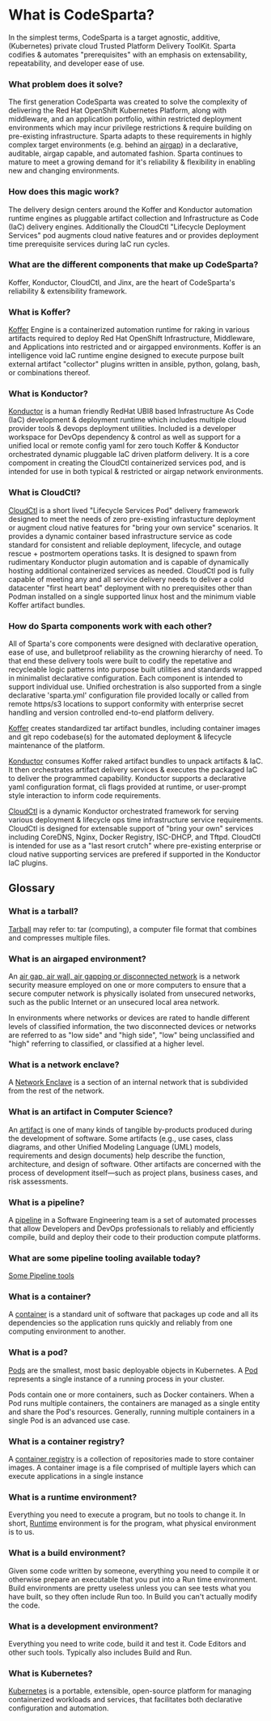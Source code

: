# What is CodeSparta?

In the simplest terms, CodeSparta is a target agnostic, additive, (Kubernetes) private cloud Trusted Platform Delivery ToolKit. Sparta codifies & automates "prerequisites" with an emphasis on extensability, repeatability, and developer ease of use.

### What problem does it solve?

The first generation CodeSparta was created to solve the complexity of delivering the Red Hat OpenShift Kubernetes Platform, along with middleware, and an application portfolio, within restricted deployment environments which may incur privilege restrictions & require building on pre-existing infrastructure. Sparta adapts to these requirements in highly complex target environments (e.g. behind an [airgap](https://en.wikipedia.org/wiki/Air_gap_(networking)#:~:text=An%20air%20gap%2C%20air%20wall,an%20unsecured%20local%20area%20network.)) in a declarative, auditable, airgap capable, and automated fashion. Sparta continues to mature to meet a growing demand for it's reliability & flexibility in enabling new and changing environments.

### How does this magic work?

The delivery design centers around the Koffer and Konductor automation runtime engines as pluggable artifact collection and Infrastructure as Code (IaC) delivery engines. Additionally the CloudCtl "Lifecycle Deployment Services" pod augments cloud native features and or provides deployment time prerequisite services during IaC run cycles.

### What are the different components that make up CodeSparta?

Koffer, Konductor, CloudCtl, and Jinx, are the heart of CodeSparta's reliability & extensibility framework.

### What is Koffer?

[Koffer](https://github.com/CodeSparta/Koffer) Engine is a containerized automation runtime for raking in various artifacts required to deploy Red Hat OpenShift Infrastructure, Middleware, and Applications into restricted and or airgapped environments. Koffer is an intelligence void IaC runtime engine designed to execute purpose built external artifact "collector" plugins written in ansible, python, golang, bash, or combinations thereof.

### What is Konductor?

[Konductor](https://github.com/CodeSparta/Konductor) is a human friendly RedHat UBI8 based Infrastructure As Code (IaC) development & deployment runtime which includes multiple cloud provider tools & devops deployment utilities. Included is a developer workspace for DevOps dependency & control as well as support for a unified local or remote config yaml for zero touch Koffer & Konductor orchestrated dynamic pluggable IaC driven platform delivery. It is a core compoment in creating the CloudCtl containerized services pod, and is intended for use in both typical & restricted or airgap network environments.

### What is CloudCtl?

[CloudCtl](https://github.com/CodeSparta/CloudCtl) is a short lived "Lifecycle Services Pod" delivery framework designed to meet the needs of zero pre-existing infrastucture deployment or augment cloud native features for "bring your own service" scenarios. It provides a dynamic container based infrastructure service as code standard for consistent and reliable deployment, lifecycle, and outage rescue + postmortem operations tasks. It is designed to spawn from rudimentary Konductor plugin automation and is capable of dynamically hosting additional containerized services as needed. CloudCtl pod is fully capable of meeting any and all service delivery needs to deliver a cold datacenter "first heart beat" deployment with no prerequisites other than Podman installed on a single supported linux host and the minimum viable Koffer artifact bundles.

### How do Sparta components work with each other?

All of Sparta's core components were designed with declarative operation, ease of use, and bulletproof reliability as the crowning hierarchy of need. To that end these delivery tools were built to codify the repetative and recycleable logic patterns into purpose built utilities and standards wrapped in minimalist declarative configuration. Each component is intended to support individual use. Unified orchestration is also supported from a single declarative 'sparta.yml' configuration file provided locally or called from remote https/s3 locations to support conformity with enterprise secret handling and version controlled end-to-end platform delivery.

[Koffer](https://github.com/CodeSparta/Koffer) creates standardized tar artifact bundles, including container images and git repo codebase(s) for the automated deployment & lifecycle maintenance of the platform.

[Konductor](https://github.com/CodeSparta/Konductor) consumes Koffer raked artifact bundles to unpack artifacts & IaC. It then orchestrates artifact delivery services & executes the packaged IaC to deliver the programmed capability. Konductor supports a declarative yaml configuration format, cli flags provided at runtime, or user-prompt style interaction to inform code requirements.

[CloudCtl](https://github.com/CodeSparta/CloudCtl) is a dynamic Konductor orchestrated framework for serving various deployment & lifecycle ops time infrastructure service requirements. CloudCtl is designed for extensable support of "bring your own" services including CoreDNS, Nginx, Docker Registry, ISC-DHCP, and Tftpd. CloudCtl is intended for use as a "last resort crutch" where pre-existing enterprise or cloud native supporting services are prefered if supported in the Konductor IaC plugins.

## Glossary
### What is a tarball?

[Tarball](https://en.wikipedia.org/wiki/Tarball) may refer to: tar (computing), a computer file format that combines and compresses multiple files.

### What is an airgaped environment?

An [air gap, air wall, air gapping or disconnected network](https://en.wikipedia.org/wiki/Air_gap_(networking)#:~:text=An%20air%20gap%2C%20air%20wall,an%20unsecured%20local%20area%20network.) is a network security measure employed on one or more computers to ensure that a secure computer network is physically isolated from unsecured networks, such as the public Internet or an unsecured local area network.

In environments where networks or devices are rated to handle different levels of classified information, the two disconnected devices or networks are referred to as "low side" and "high side", "low" being unclassified and "high" referring to classified, or classified at a higher level.

### What is a network enclave?

A [Network Enclave](https://en.wikipedia.org/wiki/Network_enclave) is a section of an internal network that is subdivided from the rest of the network.

### What is an artifact in Computer Science?

An [artifact](https://en.wikipedia.org/wiki/Artifact_(software_development)) is one of many kinds of tangible by-products produced during the development of software. Some artifacts (e.g., use cases, class diagrams, and other Unified Modeling Language (UML) models, requirements and design documents) help describe the function, architecture, and design of software. Other artifacts are concerned with the process of development itself—such as project plans, business cases, and risk assessments.

### What is a pipeline?

A [pipeline](https://www.bmc.com/blogs/deployment-pipeline/) in a Software Engineering team is a set of automated processes that allow Developers and DevOps professionals to reliably and efficiently compile, build and deploy their code to their production compute platforms.

### What are some pipeline tooling available today?

[Some Pipeline tools](https://resources.whitesourcesoftware.com/blog-whitesource/devops-pipeline)

### What is a container?

A [container](https://www.docker.com/resources/what-container#:~:text=A%20container%20is%20a%20standard,one%20computing%20environment%20to%20another.&text=Available%20for%20both%20Linux%20and,same%2C%20regardless%20of%20the%20infrastructure.) is a standard unit of software that packages up code and all its dependencies so the application runs quickly and reliably from one computing environment to another. 

### What is a pod?

[Pods](https://cloud.google.com/kubernetes-engine/docs/concepts/pod) are the smallest, most basic deployable objects in Kubernetes. A [Pod](https://kubernetes.io/docs/concepts/workloads/pods/) represents a single instance of a running process in your cluster.

Pods contain one or more containers, such as Docker containers. When a Pod runs multiple containers, the containers are managed as a single entity and share the Pod's resources. Generally, running multiple containers in a single Pod is an advanced use case.

### What is a container registry?

A [container registry](https://searchcloudcomputing.techtarget.com/definition/container-registry#:~:text=A%20container%20registry%20is%20a,applications%20in%20a%20single%20instance.) is a collection of repositories made to store container images. A container image is a file comprised of multiple layers which can execute applications in a single instance

### What is a runtime environment?

Everything you need to execute a program, but no tools to change it. In short, [Runtime](https://stackoverflow.com/questions/3710130/what-is-run-time-environment) environment is for the program, what physical environment is to us.

### What is a build environment?

Given some code written by someone, everything you need to compile it or otherwise prepare an executable that you put into a Run time environment. Build environments are pretty useless unless you can see tests what you have built, so they often include Run too. In Build you can't actually modify the code.

### What is a development environment?

Everything you need to write code, build it and test it. Code Editors and other such tools. Typically also includes Build and Run.

### What is Kubernetes?
[Kubernetes](https://kubernetes.io/docs/concepts/overview/what-is-kubernetes/) is a portable, extensible, open-source platform for managing containerized workloads and services, that facilitates both declarative configuration and automation.
